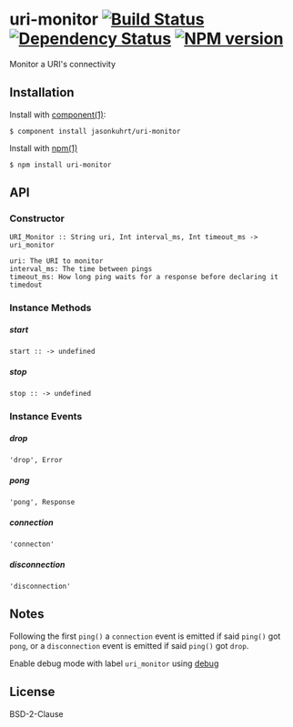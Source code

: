# uri-monitor [![Build Status](https://travis-ci.org/jasonkuhrt/uri-monitor.png)](https://travis-ci.org/jasonkuhrt/uri-monitor) [![Dependency Status](https://gemnasium.com/jasonkuhrt/uri-monitor.png)](https://gemnasium.com/jasonkuhrt/uri-monitor) [![NPM version](https://badge.fury.io/js/uri-monitor.png)](http://badge.fury.io/js/uri-monitor)
  Monitor a URI's connectivity


## Installation

Install with [component(1)](http://component.io):

    $ component install jasonkuhrt/uri-monitor

Install with [npm(1)](https://npmjs.org)

    $ npm install uri-monitor


## API
### Constructor
    URI_Monitor :: String uri, Int interval_ms, Int timeout_ms -> uri_monitor

    uri: The URI to monitor
    interval_ms: The time between pings
    timeout_ms: How long ping waits for a response before declaring it timedout


### Instance Methods
##### start
    start :: -> undefined

##### stop
    stop :: -> undefined

### Instance Events
##### drop
    'drop', Error

##### pong
    'pong', Response

##### connection
    'connecton'

##### disconnection
    'disconnection'



## Notes
  Following the first `ping()` a `connection` event is emitted if said `ping()` got `pong`, or a `disconnection` event is emitted if said `ping()` got `drop`.

  Enable debug mode with label `uri_monitor` using [debug](https://github.com/visionmedia/debug)


## License

  BSD-2-Clause
